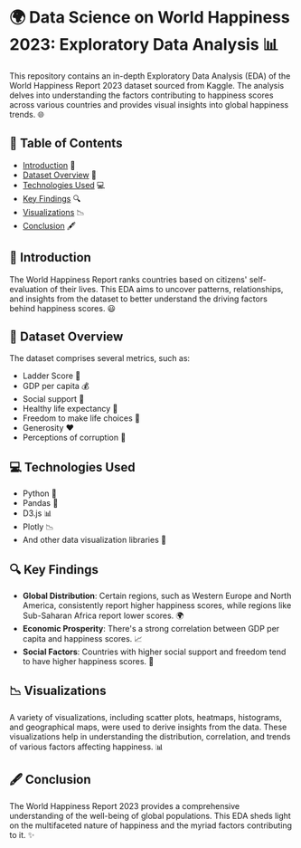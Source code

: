 # 🌍 Data Science on World Happiness 2023: Exploratory Data Analysis 📊

This repository contains an in-depth Exploratory Data Analysis (EDA) of the World Happiness Report 2023 dataset sourced from Kaggle. The analysis delves into understanding the factors contributing to happiness scores across various countries and provides visual insights into global happiness trends. 🌐


## 📜 Table of Contents

- [Introduction](#introduction) 📝
- [Dataset Overview](#dataset-overview) 📄
- [Technologies Used](#technologies-used) 💻
- [Key Findings](#key-findings) 🔍
- [Visualizations](#visualizations) 📉
- [Conclusion](#conclusion) 🖋

## 📝 Introduction

The World Happiness Report ranks countries based on citizens' self-evaluation of their lives. This EDA aims to uncover patterns, relationships, and insights from the dataset to better understand the driving factors behind happiness scores. 😃

## 📄 Dataset Overview

The dataset comprises several metrics, such as:
- Ladder Score 📏
- GDP per capita 💰
- Social support 👥
- Healthy life expectancy 🏥
- Freedom to make life choices 🗽
- Generosity ❤️
- Perceptions of corruption 🚫

## 💻 Technologies Used

- Python 🐍
- Pandas 🐼
- D3.js 📊
- Plotly 📉
- And other data visualization libraries 📌

## 🔍 Key Findings

- **Global Distribution**: Certain regions, such as Western Europe and North America, consistently report higher happiness scores, while regions like Sub-Saharan Africa report lower scores. 🌍
- **Economic Prosperity**: There's a strong correlation between GDP per capita and happiness scores. 📈
- **Social Factors**: Countries with higher social support and freedom tend to have higher happiness scores. 🤝

## 📉 Visualizations

A variety of visualizations, including scatter plots, heatmaps, histograms, and geographical maps, were used to derive insights from the data. These visualizations help in understanding the distribution, correlation, and trends of various factors affecting happiness. 📊

## 🖋 Conclusion

The World Happiness Report 2023 provides a comprehensive understanding of the well-being of global populations. This EDA sheds light on the multifaceted nature of happiness and the myriad factors contributing to it. ✨

